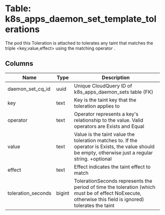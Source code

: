
# Table: k8s_apps_daemon_set_template_tolerations
The pod this Toleration is attached to tolerates any taint that matches the triple <key,value,effect> using the matching operator <operator>.
## Columns
| Name        | Type           | Description  |
| ------------- | ------------- | -----  |
|daemon_set_cq_id|uuid|Unique CloudQuery ID of k8s_apps_daemon_sets table (FK)|
|key|text|Key is the taint key that the toleration applies to|
|operator|text|Operator represents a key's relationship to the value. Valid operators are Exists and Equal|
|value|text|Value is the taint value the toleration matches to. If the operator is Exists, the value should be empty, otherwise just a regular string. +optional|
|effect|text|Effect indicates the taint effect to match|
|toleration_seconds|bigint|TolerationSeconds represents the period of time the toleration (which must be of effect NoExecute, otherwise this field is ignored) tolerates the taint|
